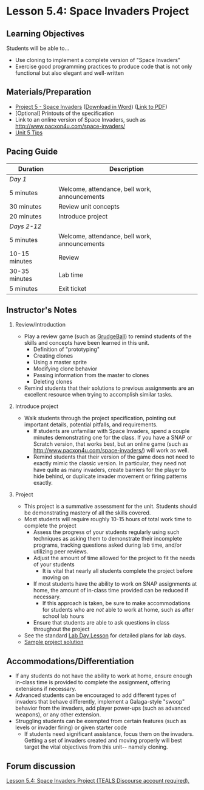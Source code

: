 # Lesson 5.4: Space Invaders Project

## Learning Objectives

Students will be able to...

-   Use cloning to implement a complete version of "Space Invaders"
-   Exercise good programming practices to produce code that is not only functional but also elegant and well-written

## Materials/Preparation

-   [Project 5 - Space Invaders](project_5.md) ([Download in Word](https://github.com/TEALSK12/introduction-to-computer-science/raw/master/Projects/Projects%20Word/Project%205%20Space%20Invaders.docx)) ([Link to PDF](https://github.com/TEALSK12/introduction-to-computer-science/raw/master/Projects/Projects%20PDF/Project%205%20Space%20Invaders.pdf))
-   [Optional] Printouts of the specification
-   Link to an online version of Space Invaders, such as <http://www.pacxon4u.com/space-invaders/>
-   [Unit 5 Tips]
## Pacing Guide

| Duration      | Description                                   |
| ------------- | --------------------------------------------- |
| _Day 1_       |                                               |
| 5 minutes     | Welcome, attendance, bell work, announcements |
| 30 minutes    | Review unit concepts                          |
| 20 minutes    | Introduce project                             |
| _Days 2-12_    |                                               |
| 5 minutes     | Welcome, attendance, bell work, announcements |
| 10-15 minutes | Review                                        |
| 30-35 minutes | Lab time                                      |
| 5 minutes     | Exit ticket                                   |

## Instructor's Notes

1.  Review/Introduction
    -   Play a review game (such as [GrudgeBall](http://toengagethemall.blogspot.com/2013/02/grudgeball-review-game-where-kids-attack.html)) to remind students of the skills and concepts have been learned in this unit.
        -   Definition of "prototyping"
        -   Creating clones
        -   Using a master sprite
        -   Modifying clone behavior
        -   Passing information from the master to clones
        -   Deleting clones
    -   Remind students that their solutions to previous assignments are an excellent resource when trying to accomplish similar tasks.
2.  Introduce project
    -   Walk students through the project specification, pointing out important details, potential pitfalls, and requirements.
        -   If students are unfamiliar with Space Invaders, spend a couple minutes demonstrating one for the class.  If you have a SNAP or Scratch version, that works best, but an online game (such as <http://www.pacxon4u.com/space-invaders/>) will work as well.
        -   Remind students that their version of the game does not need to exactly mimic the classic version.  In particular, they need not have quite as many invaders, create barriers for the player to hide behind, or duplicate invader movement or firing patterns exactly.
3.  Project

    -   This project is a summative assessment for the unit.  Students should be demonstrating mastery of all the skills covered.
    -   Most students will require roughly 10-15 hours of total work time to complete the project
        -   Assess the progress of your students regularly using such techniques as asking them to demonstrate their incomplete programs, tracking questions asked during lab time, and/or utilizing peer reviews.
        -   Adjust the amount of time allowed for the project to fit the needs of your students
            -   It is vital that nearly all students complete the project before moving on
        -   If most students have the ability to work on SNAP assignments at home, the amount of in-class time provided can be reduced if necessary.
            -   If this approach is taken, be sure to make accommodations for students who are _not_ able to work at home, such as after school lab hours
        -   Ensure that students are able to ask questions in class throughout the project
    -   See the standard [Lab Day Lesson](lab_day_lesson.md) for detailed plans for lab days.
    -   [Sample project solution](https://www.tealsk12.org/intro-to-computer-science-sample-solutions/)

## Accommodations/Differentiation

-   If any students do not have the ability to work at home, ensure enough in-class time is provided to complete the assignment, offering extensions if necessary.
-   Advanced students can be encouraged to add different types of invaders that behave differently, implement a Galaga-style "swoop" behavior from the invaders, add player power-ups (such as advanced weapons), or any other extension.
-   Struggling students can be exempted from certain features (such as levels or invader firing) or given starter code
    -   If students need significant assistance, focus them on the invaders.  Getting a set of invaders created and moving properly will best target the vital objectives from this unit-- namely cloning.


## Forum discussion

<a href="http://forums.tealsk12.org/c/intro-unit-5-cloning/lesson-5-4-space-invaders-project" target="_blank">
Lesson 5.4: Space Invaders Project (TEALS Discourse account required).</a>


[Unit 5 Tips]:unit_5_tips.md
